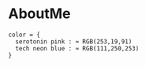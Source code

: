 # AboutMe

```
color = {
  serotonin pink : ≈ RGB(253,19,91)
  tech neon blue : ≈ RGB(111,250,253)
}
```
